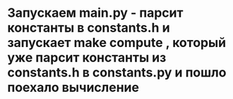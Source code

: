 # Запускаем main.py - парсит константы в constants.h и запускает make compute , который уже парсит константы из constants.h в constants.py и пошло поехало вычисление
